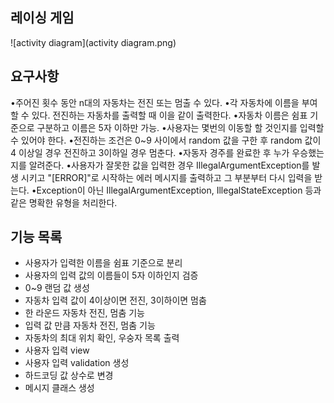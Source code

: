 

## 레이싱 게임
![activity diagram](activity diagram.png)


## 요구사항
•주어진 횟수 동안 n대의 자동차는 전진 또는 멈출 수 있다.
•각 자동차에 이름을 부여할 수 있다. 전진하는 자동차를 출력할 때 이을 같이 출력한다.
•자동차 이름은 쉼표 기준으로 구분하고 이름은 5자 이하만 가능.
•사용자는 몇번의 이동할 할 것인지를 입력할 수 있어야 한다.
•전진하는 조건은 0~9 사이에서 random 값을 구한 후 random 값이 4 이상일 경우 전진하고 3이하일 경우 멈춘다.
•자동자 경주를 완료한 후 누가 우승했는지를 알려준다.
•사용자가 잘못한 값을 입력한 경우 IllegalArgumentException를 발생 시키고 "[ERROR]"로 시작하는 에러 메시지를 출력하고 
그 부분부터 다시 입력을 받는다.
•Exception이 아닌 IllegalArgumentException, IllegalStateException 등과 같은 명확한 유형을 처리한다.

    

## 기능 목록
- 사용자가 입력한 이름을 쉼표 기준으로 분리
- 사용자의 입력 값의 이름들이 5자 이하인지 검증
- 0~9 랜덤 값 생성
- 자동차 입력 값이 4이상이면 전진, 3이하이면 멈춤
- 한 라운드 자동차 전진, 멈춤 기능
- 입력 값 만큼 자동차 전진, 멈춤 기능
- 자동차의 최대 위치 확인, 우숭자 목록 출력
- 사용자 입력 view
- 사용자 입력 validation 생성
- 하드코딩 값 상수로 변경
- 메시지 클래스 생성